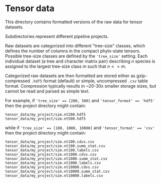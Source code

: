 # Tensor data

This directory contains formatted versions of the raw data for tensor datasets.

Subdirectories represent different pipeline projects.

Raw datasets are categorized into different "tree-size" classes, which defines the number of columns in the compact phylo-state tensors. Possible tree-size classes are defined by the `'tree_size'` setting. Each individual dataset (a tree and character matrix pair) describing $n$ species is assigned to the largest tree-size class $m$ such that $n <= m$.

Categorized raw datasets are then formatted are stored either as gzip-compressed `.hdf5` format (default) or simple, uncompressed `.csv` table format. Compression typically results in ~20-30x smaller storage sizes, but cannot be read and parsed as simple text.

For example, if `'tree_size' == [200, 500]` and `'tensor_format' == 'hdf5'` then the project directory might contain:
```
tensor_data/my_project/sim.nt200.hdf5
tensor_data/my_project/sim.nt500.hdf5
```
while if `'tree_size' == [100, 1000, 10000]` and `'tensor_format' == 'csv'` then the project directory might contain:
```
tensor_data/my_project/sim.nt100.cdvs.csv
tensor_data/my_project/sim.nt100.summ_stat.csv
tensor_data/my_project/sim.nt100.labels.csv
tensor_data/my_project/sim.nt1000.cdvs.csv
tensor_data/my_project/sim.nt1000.summ_stat.csv
tensor_data/my_project/sim.nt1000.labels.csv
tensor_data/my_project/sim.nt10000.cdvs.csv
tensor_data/my_project/sim.nt10000.summ_stat.csv
tensor_data/my_project/sim.nt10000.labels.csv
```
